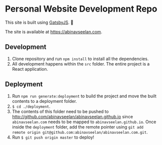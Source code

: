 # Personal Website Development Repo

This site is built using [GatsbyJS](https://www.gatsbyjs.org/). :rocket:

The site is available at https://abinavseelan.com.

## Development

1. Clone repository and run `npm install` to install all the dependencies.
2. All development happens within the `src` folder. The entire project is a React application.


## Deployment

1. Run `npm run generate:deployment` to build the project and move the built contents to a deployment folder.
2. `$ cd ./deployment`.
3. The contents of this folder need to be pushed to http://github.com/abinavseelan/abinavseelan.github.io since `abinavseelan.com` needs to be mapped to `abinavseelan.github.io`. Once inside the `deployment` folder, add the remote pointer using `git add remote origin git@github.com:abinavseelan/abinavseelan.com.git`.
4. Run `$ git push origin master` to deploy!